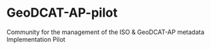 # GeoDCAT-AP-pilot
Community for the management of the ISO &amp; GeoDCAT-AP metadata Implementation Pilot
